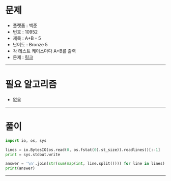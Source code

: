 # 문제
- 플랫폼 : 백준
- 번호 : 10952
- 제목 : A+B - 5
- 난이도 : Bronze 5
- 각 테스트 케이스마다 A+B를 출력
- 문제 : <a href="https://www.acmicpc.net/problem/10952" target="_blank">링크</a>

---

# 필요 알고리즘
- 없음

---

# 풀이
```python
import io, os, sys

lines = io.BytesIO(os.read(0, os.fstat(0).st_size)).readlines()[:-1]
print = sys.stdout.write

answer = '\n'.join(str(sum(map(int, line.split()))) for line in lines)
print(answer)
```

---
